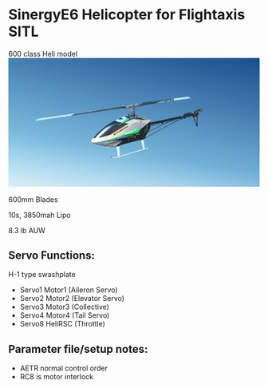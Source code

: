 # SinergyE6 Helicopter for Flightaxis SITL

600 class Heli model
![screenshot](screenshot_E6.png)

 600mm Blades

10s, 3850mah Lipo

8.3 lb AUW

## Servo Functions:
H-1 type swashplate
* Servo1		Motor1 (Aileron Servo)
* Servo2		Motor2 (Elevator Servo)
* Servo3		Motor3 (Collective)
* Servo4		Motor4 (Tail Servo)
* Servo8		HeliRSC (Throttle)

## Parameter file/setup notes:

* AETR normal control order
* RC8 is motor interlock

